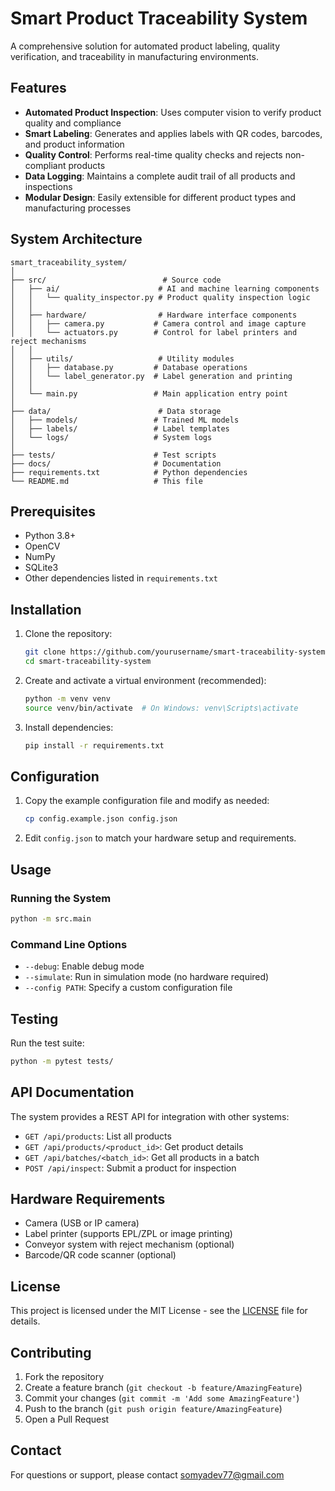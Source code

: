 # Smart Product Traceability System

A comprehensive solution for automated product labeling, quality verification, and traceability in manufacturing environments.

## Features

- **Automated Product Inspection**: Uses computer vision to verify product quality and compliance
- **Smart Labeling**: Generates and applies labels with QR codes, barcodes, and product information
- **Quality Control**: Performs real-time quality checks and rejects non-compliant products
- **Data Logging**: Maintains a complete audit trail of all products and inspections
- **Modular Design**: Easily extensible for different product types and manufacturing processes

## System Architecture

```
smart_traceability_system/
│
├── src/                          # Source code
│   ├── ai/                      # AI and machine learning components
│   │   └── quality_inspector.py # Product quality inspection logic
│   │
│   ├── hardware/                # Hardware interface components
│   │   ├── camera.py           # Camera control and image capture
│   │   └── actuators.py        # Control for label printers and reject mechanisms
│   │
│   ├── utils/                   # Utility modules
│   │   ├── database.py         # Database operations
│   │   └── label_generator.py  # Label generation and printing
│   │
│   └── main.py                 # Main application entry point
│
├── data/                        # Data storage
│   ├── models/                 # Trained ML models
│   ├── labels/                 # Label templates
│   └── logs/                   # System logs
│
├── tests/                      # Test scripts
├── docs/                       # Documentation
├── requirements.txt            # Python dependencies
└── README.md                   # This file
```

## Prerequisites

- Python 3.8+
- OpenCV
- NumPy
- SQLite3
- Other dependencies listed in `requirements.txt`

## Installation

1. Clone the repository:
   ```bash
   git clone https://github.com/yourusername/smart-traceability-system.git
   cd smart-traceability-system
   ```

2. Create and activate a virtual environment (recommended):
   ```bash
   python -m venv venv
   source venv/bin/activate  # On Windows: venv\Scripts\activate
   ```

3. Install dependencies:
   ```bash
   pip install -r requirements.txt
   ```

## Configuration

1. Copy the example configuration file and modify as needed:
   ```bash
   cp config.example.json config.json
   ```

2. Edit `config.json` to match your hardware setup and requirements.

## Usage

### Running the System

```bash
python -m src.main
```

### Command Line Options

- `--debug`: Enable debug mode
- `--simulate`: Run in simulation mode (no hardware required)
- `--config PATH`: Specify a custom configuration file

## Testing

Run the test suite:

```bash
python -m pytest tests/
```

## API Documentation

The system provides a REST API for integration with other systems:

- `GET /api/products`: List all products
- `GET /api/products/<product_id>`: Get product details
- `GET /api/batches/<batch_id>`: Get all products in a batch
- `POST /api/inspect`: Submit a product for inspection

## Hardware Requirements

- Camera (USB or IP camera)
- Label printer (supports EPL/ZPL or image printing)
- Conveyor system with reject mechanism (optional)
- Barcode/QR code scanner (optional)

## License

This project is licensed under the MIT License - see the [LICENSE](LICENSE) file for details.

## Contributing

1. Fork the repository
2. Create a feature branch (`git checkout -b feature/AmazingFeature`)
3. Commit your changes (`git commit -m 'Add some AmazingFeature'`)
4. Push to the branch (`git push origin feature/AmazingFeature`)
5. Open a Pull Request

## Contact

For questions or support, please contact somyadev77@gmail.com

